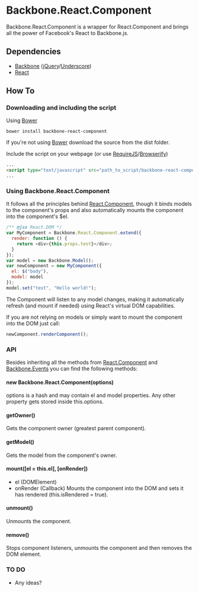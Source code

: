 # Backbone.React.Component

Backbone.React.Component is a wrapper for React.Component and brings all the power of Facebook's React to Backbone.js.

## Dependencies
* [Backbone](http://backbonejs.org/) ([jQuery](http://jquery.com/)/[Underscore](http://underscorejs.org/))
* [React](http://facebook.github.io/react/)

## How To
### Downloading and including the script
Using [Bower](http://bower.io/)
```shell
bower install backbone-react-component
```
If you're not using [Bower](http://bower.io/) download the source from the dist folder.

Include the script on your webpage (or use [RequireJS](http://requirejs.org/)/[Browserify](http://browserify.org/))
```html
...
<script type="text/javascript" src="path_to_script/backbone-react-component-min.js"></script>
...
```

### Using Backbone.React.Component
It follows all the principles behind [React.Component](http://facebook.github.io/react/docs/component-api.html), though it binds models to the component's props and also automatically
mounts the component into the component's $el.
```js
/** @jsx React.DOM */
var MyComponent = Backbone.React.Component.extend({
  render: function () {
    return <div>{this.props.test}</div>;
  }
});
var model = new Backbone.Model();
var newComponent = new MyComponent({
  el: $("body"),
  model: model
});
model.set("test", "Hello world!");
```
The Component will listen to any model changes, making it automatically refresh (and mount if needed) using React's virtual DOM capabilities.

If you are not relying on models or simply want to mount the component into the DOM just call:
```js
newComponent.renderComponent();
```

### API
Besides inheriting all the methods from [React.Component](http://facebook.github.io/react/docs/component-api.html) and [Backbone.Events](http://backbonejs.org/#Events) you can find the following methods:

#### new Backbone.React.Component(options)
options is a hash and may contain el and model properties. Any other property gets stored inside this.options.

#### getOwner()
Gets the component owner (greatest parent component).

#### getModel()
Gets the model from the component's owner.

#### mount([el = this.el], [onRender])
* el (DOMElement)
* onRender (Callback)
Mounts the component into the DOM and sets it has rendered (this.isRendered = true).

#### unmount()
Unmounts the component.

#### remove()
Stops component listeners, unmounts the component and then removes the DOM element.

### TO DO
* Any ideas?